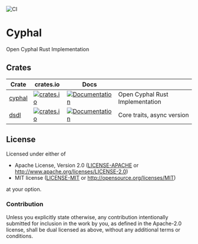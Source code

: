 ![CI](https://github.com/sigmasystems/cyphal/workflows/Continuous%20Integration/badge.svg)

# Cyphal

Open Cyphal Rust Implementation

## Crates

| Crate | crates.io | Docs | |
|-|-|-|-|
| [cyphal](./cyphal)       | [![crates.io](https://img.shields.io/crates/v/ecyphal.svg)](https://crates.io/crates/cyphal) | [![Documentation](https://docs.rs/cyphal/badge.svg)](https://docs.rs/cyphal) | Open Cyphal Rust Implementation |
| [dsdl](./dsdl) | [![crates.io](https://img.shields.io/crates/v/dsdl.svg)](https://crates.io/crates/dsdl) | [![Documentation](https://docs.rs/dsdl/badge.svg)](https://docs.rs/dsdl) | Core traits, async version |

## License

Licensed under either of

- Apache License, Version 2.0 ([LICENSE-APACHE](LICENSE-APACHE) or
  http://www.apache.org/licenses/LICENSE-2.0)
- MIT license ([LICENSE-MIT](LICENSE-MIT) or http://opensource.org/licenses/MIT)

at your option.

### Contribution

Unless you explicitly state otherwise, any contribution intentionally submitted
for inclusion in the work by you, as defined in the Apache-2.0 license, shall be
dual licensed as above, without any additional terms or conditions.